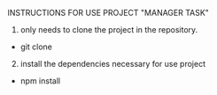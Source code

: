 INSTRUCTIONS FOR USE PROJECT "MANAGER TASK"

1) only needs to clone the project in the repository.
  - git clone 
  
2) install the dependencies necessary for use project
  - npm install
  

